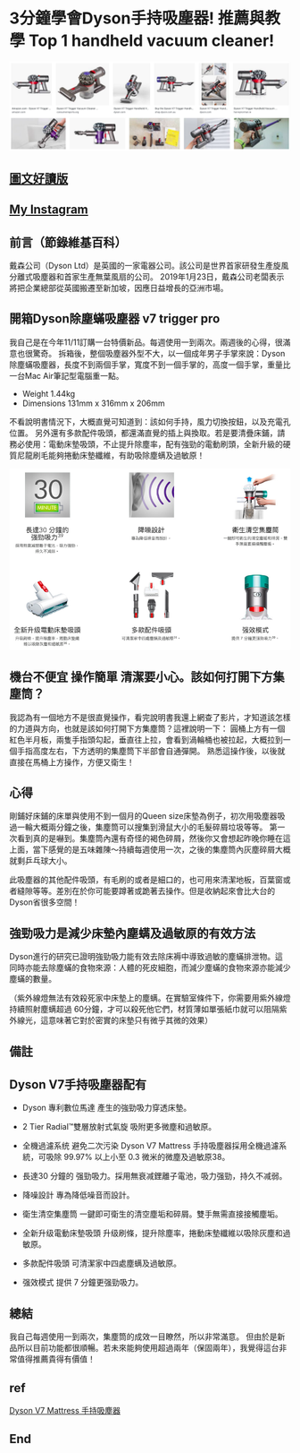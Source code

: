 # 3分鐘學會Dyson手持吸塵器! 推薦與教學 Top 1 handheld vacuum cleaner!
![f1](https://github.com/HCH1/blog/blob/master/fig/dyson1.png)

## [圖文好讀版](https://medium.com/@sean101/3%E5%88%86%E9%90%98%E5%AD%B8%E4%BF%AE%E5%9C%96%E8%BB%9F%E9%AB%94snapseed%E6%8E%A8%E8%96%A6%E8%88%87%E6%95%99%E5%AD%B8-2019%E9%80%A3%E8%BC%89-one-of-the-best-photo-filter-app-81fd8e48e99c)

## [My Instagram](https://www.instagram.com/redbox111)

## 前言（節錄維基百科）
戴森公司（Dyson Ltd）是英國的一家電器公司。該公司是世界首家研發生產旋風分離式吸塵器和首家生產無葉風扇的公司。
2019年1月23日，戴森公司老闆表示將把企業總部從英國搬遷至新加坡，因應日益增長的亞洲市場。

## 開箱Dyson除塵蟎吸塵器 v7 trigger pro
我自己是在今年11/11訂購一台特價新品。每週使用一到兩次。兩週後的心得，很滿意也很驚奇。
拆箱後，整個吸塵器外型不大，以一個成年男子手掌來說：Dyson除塵蟎吸塵器，長度不到兩個手掌，寬度不到一個手掌的，高度一個手掌，重量比一台Mac Air筆記型電腦重一點。

- Weight 1.44kg
- Dimensions 131mm x 316mm x 206mm

不看說明書情況下，大概直覺可知道到：該如何手持，風力切換按鈕，以及充電孔位置。
另外還有多款配件吸頭，都還滿直覺的插上與換取。若是要清疊床鋪，請務必使用：電動床墊吸頭，不止提升除塵率，配有強勁的電動刷頭，全新升級的硬質尼龍刷毛能夠捲動床墊纖維，有助吸除塵螨及過敏原！

![f1](https://github.com/HCH1/blog/blob/master/fig/dyson2.png)

## 機台不便宜 操作簡單 清潔要小心。該如何打開下方集塵筒？
我認為有一個地方不是很直覺操作，看完說明書我還上網查了影片，才知道該怎樣的力道與方向，也就是該如何打開下方集塵筒？這裡說明一下：
圓桶上方有一個紅色半月板，兩隻手指頭勾起，垂直往上拉，會看到渦輪桶也被拉起，大概拉到一個手指高度左右，下方透明的集塵筒下半部會自通彈開。
熟悉這操作後，以後就直接在馬桶上方操作，方便又衛生！

## 心得
剛鋪好床鋪的床單與使用不到一個月的Queen size床墊為例子，初次用吸塵器吸過一輪大概兩分鐘之後，集塵筒可以搜集到滑鼠大小的毛髮碎屑垃圾等等。
第一次看到真的是嚇到。集塵筒內還有奇怪的褐色碎屑，然後你又會想起昨晚你睡在這上面，當下感覺的是五味雜陳～持續每週使用一次，之後的集塵筒內灰塵碎屑大概就剩乒乓球大小。

此吸塵器的其他配件吸頭，有毛刷的或者是細口的，也可用來清潔地板，百葉窗或者縫隙等等。差別在於你可能要蹲著或跪著去操作。但是收納起來會比大台的Dyson省很多空間！

## 強勁吸力是減少床墊內塵螨及過敏原的有效方法
Dyson進行的研究已證明強勁吸力能有效去除床褥中導致過敏的塵蟎排泄物。這同時亦能去除塵蟎的食物來源：人體的死皮細胞，而減少塵蟎的食物來源亦能減少塵蟎的數量。

（紫外線燈無法有效殺死家中床墊上的塵螨。在實驗室條件下，你需要用紫外線燈持續照射塵螨超過 60分鐘，才可以殺死他它們，材質薄如單張紙巾就可以阻隔紫外線光，這意味著它對於密實的床墊只有微乎其微的效果）

## 備註
## Dyson V7手持吸塵器配有

- Dyson 專利數位馬達
產生的強勁吸力穿透床墊。

- 2 Tier Radial™雙層放射式氣旋
吸附更多微塵和過敏原。

- 全機過濾系统 避免二次污染
Dyson V7 Mattress 手持吸塵器採用全機過濾系統，可吸除 99.97% 以上小至 0.3 微米的微塵及過敏原38。

- 長達30 分鐘的
强勁吸力。採用無衰减鋰離子電池，吸力强勁，持久不减弱。

- 降噪設計
專為降低噪音而設計。

- 衛生清空集塵筒
一鍵即可衛生的清空塵垢和碎屑。雙手無需直接接觸塵垢。

- 全新升级電動床墊吸頭
升级刷條，提升除塵率，捲動床墊纖維以吸除灰塵和過敏原。

- 多款配件吸頭
可清潔家中四處塵螨及過敏原。

- 强效模式
提供 7 分鐘更强勁吸力。

## 總結
我自己每週使用一到兩次，集塵筒的成效一目瞭然，所以非常滿意。
但由於是新品所以目前功能都很順暢。若未來能夠使用超過兩年（保固兩年），我覺得這台非常值得推薦貴得有價值！

## ref
[Dyson V7 Mattress 手持吸塵器](https://www.dyson.tw/vacuums/handheld-vacuums/v7-handheld/mattress.aspx)

## End
